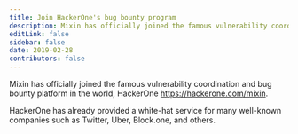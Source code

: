 ```yaml
---
title: Join HackerOne's bug bounty program
description: Mixin has officially joined the famous vulnerability coordination and bug bounty platform in the world, HackerOne.
editLink: false
sidebar: false
date: 2019-02-28
contributors: false
---
```


Mixin has officially joined the famous vulnerability coordination and bug bounty platform in the world, HackerOne https://hackerone.com/mixin.

HackerOne has already provided a white-hat service for many well-known companies such as Twitter, Uber, Block.one, and others.